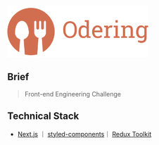 <img src="resources/logo.png" width="320" />

## Brief

> Front-end Engineering Challenge

## Technical Stack

- [Next.js](https://nextjs.org/) ｜ [styled-components](https://styled-components.com/)｜ [Redux Toolkit](https://redux-toolkit.js.org/)
